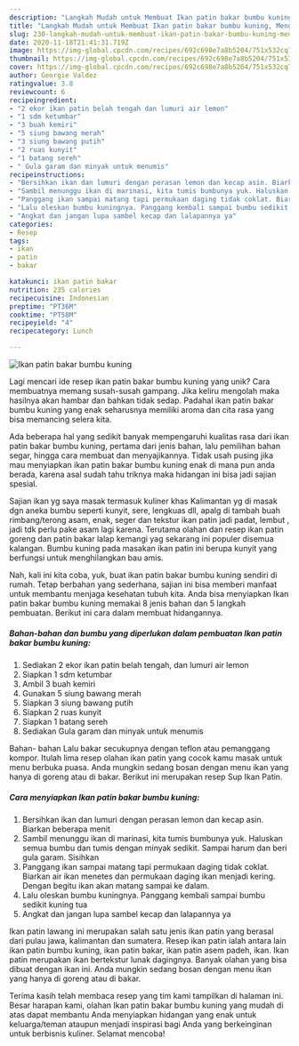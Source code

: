 ```yaml
---
description: "Langkah Mudah untuk Membuat Ikan patin bakar bumbu kuning, Menggugah Selera"
title: "Langkah Mudah untuk Membuat Ikan patin bakar bumbu kuning, Menggugah Selera"
slug: 230-langkah-mudah-untuk-membuat-ikan-patin-bakar-bumbu-kuning-menggugah-selera
date: 2020-11-18T21:41:31.719Z
image: https://img-global.cpcdn.com/recipes/692c698e7a8b5204/751x532cq70/ikan-patin-bakar-bumbu-kuning-foto-resep-utama.jpg
thumbnail: https://img-global.cpcdn.com/recipes/692c698e7a8b5204/751x532cq70/ikan-patin-bakar-bumbu-kuning-foto-resep-utama.jpg
cover: https://img-global.cpcdn.com/recipes/692c698e7a8b5204/751x532cq70/ikan-patin-bakar-bumbu-kuning-foto-resep-utama.jpg
author: Georgie Valdez
ratingvalue: 3.8
reviewcount: 6
recipeingredient:
- "2 ekor ikan patin belah tengah dan lumuri air lemon"
- "1 sdm ketumbar"
- "3 buah kemiri"
- "5 siung bawang merah"
- "3 siung bawang putih"
- "2 ruas kunyit"
- "1 batang sereh"
- " Gula garam dan minyak untuk menumis"
recipeinstructions:
- "Bersihkan ikan dan lumuri dengan perasan lemon dan kecap asin. Biarkan beberapa menit"
- "Sambil menunggu ikan di marinasi, kita tumis bumbunya yuk. Haluskan semua bumbu dan tumis dengan minyak sedikit. Sampai harum dan beri gula garam. Sisihkan"
- "Panggang ikan sampai matang tapi permukaan daging tidak coklat. Biarkan air ikan menetes dan permukaan daging ikan menjadi kering. Dengan begitu ikan akan matang sampai ke dalam."
- "Lalu oleskan bumbu kuningnya. Panggang kembali sampai bumbu sedikit kuning tua"
- "Angkat dan jangan lupa sambel kecap dan lalapannya ya"
categories:
- Resep
tags:
- ikan
- patin
- bakar

katakunci: ikan patin bakar 
nutrition: 235 calories
recipecuisine: Indonesian
preptime: "PT36M"
cooktime: "PT58M"
recipeyield: "4"
recipecategory: Lunch

---
```



![Ikan patin bakar bumbu kuning](https://img-global.cpcdn.com/recipes/692c698e7a8b5204/751x532cq70/ikan-patin-bakar-bumbu-kuning-foto-resep-utama.jpg)

Lagi mencari ide resep ikan patin bakar bumbu kuning yang unik? Cara membuatnya memang susah-susah gampang. Jika keliru mengolah maka hasilnya akan hambar dan bahkan tidak sedap. Padahal ikan patin bakar bumbu kuning yang enak seharusnya memiliki aroma dan cita rasa yang bisa memancing selera kita.

Ada beberapa hal yang sedikit banyak mempengaruhi kualitas rasa dari ikan patin bakar bumbu kuning, pertama dari jenis bahan, lalu pemilihan bahan segar, hingga cara membuat dan menyajikannya. Tidak usah pusing jika mau menyiapkan ikan patin bakar bumbu kuning enak di mana pun anda berada, karena asal sudah tahu triknya maka hidangan ini bisa jadi sajian spesial.

Sajian ikan yg saya masak termasuk kuliner khas Kalimantan yg di masak dgn aneka bumbu seperti kunyit, sere, lengkuas dll, apalg di tambah buah rimbang/terong asam, enak, seger dan tekstur ikan patin jadi padat, lembut , jadi tdk perlu pake asam lagi karena. Terutama olahan dan resep ikan patin goreng dan patin bakar lalap kemangi yag sekarang ini populer disemua kalangan. Bumbu kuning pada masakan ikan patin ini berupa kunyit yang berfungsi untuk menghilangkan bau amis.


Nah, kali ini kita coba, yuk, buat ikan patin bakar bumbu kuning sendiri di rumah. Tetap berbahan yang sederhana, sajian ini bisa memberi manfaat untuk membantu menjaga kesehatan tubuh kita. Anda bisa menyiapkan Ikan patin bakar bumbu kuning memakai 8 jenis bahan dan 5 langkah pembuatan. Berikut ini cara dalam membuat hidangannya.

<!--inarticleads1-->

##### Bahan-bahan dan bumbu yang diperlukan dalam pembuatan Ikan patin bakar bumbu kuning:

1. Sediakan 2 ekor ikan patin belah tengah, dan lumuri air lemon
1. Siapkan 1 sdm ketumbar
1. Ambil 3 buah kemiri
1. Gunakan 5 siung bawang merah
1. Siapkan 3 siung bawang putih
1. Siapkan 2 ruas kunyit
1. Siapkan 1 batang sereh
1. Sediakan  Gula garam dan minyak untuk menumis


Bahan- bahan Lalu bakar secukupnya dengan teflon atau pemanggang kompor. Itulah lima resep olahan ikan patin yang cocok kamu masak untuk menu berbuka puasa. Anda mungkin sedang bosan dengan menu ikan yang hanya di goreng atau di bakar. Berikut ini merupakan resep Sup Ikan Patin. 

<!--inarticleads2-->

##### Cara menyiapkan Ikan patin bakar bumbu kuning:

1. Bersihkan ikan dan lumuri dengan perasan lemon dan kecap asin. Biarkan beberapa menit
1. Sambil menunggu ikan di marinasi, kita tumis bumbunya yuk. Haluskan semua bumbu dan tumis dengan minyak sedikit. Sampai harum dan beri gula garam. Sisihkan
1. Panggang ikan sampai matang tapi permukaan daging tidak coklat. Biarkan air ikan menetes dan permukaan daging ikan menjadi kering. Dengan begitu ikan akan matang sampai ke dalam.
1. Lalu oleskan bumbu kuningnya. Panggang kembali sampai bumbu sedikit kuning tua
1. Angkat dan jangan lupa sambel kecap dan lalapannya ya


Ikan patin lawang ini merupakan salah satu jenis ikan patin yang berasal dari pulau jawa, kalimantan dan sumatera. Resep ikan patin ialah antara lain ikan patin bumbu kuning, ikan patin bakar, ikan patin asem padeh, ikan. Ikan patin merupakan ikan bertekstur lunak dagingnya. Banyak olahan yang bisa dibuat dengan ikan ini. Anda mungkin sedang bosan dengan menu ikan yang hanya di goreng atau di bakar. 

Terima kasih telah membaca resep yang tim kami tampilkan di halaman ini. Besar harapan kami, olahan Ikan patin bakar bumbu kuning yang mudah di atas dapat membantu Anda menyiapkan hidangan yang enak untuk keluarga/teman ataupun menjadi inspirasi bagi Anda yang berkeinginan untuk berbisnis kuliner. Selamat mencoba!
